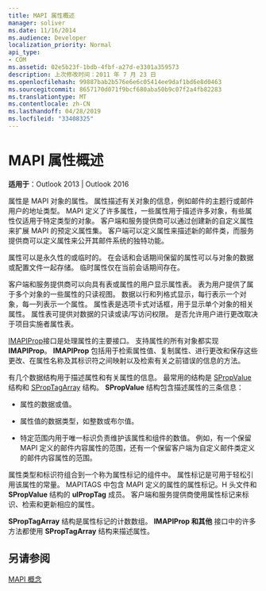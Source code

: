 ```yaml
---
title: MAPI 属性概述
manager: soliver
ms.date: 11/16/2014
ms.audience: Developer
localization_priority: Normal
api_type:
- COM
ms.assetid: 02e5b23f-1bdb-4fbf-a27d-e3301a359573
description: 上次修改时间：2011 年 7 月 23 日
ms.openlocfilehash: 99887bab2b576e6e6c05414ee9daf1bd6e8d0463
ms.sourcegitcommit: 8657170d071f9bcf680aba50b9c07f2a4fb82283
ms.translationtype: MT
ms.contentlocale: zh-CN
ms.lasthandoff: 04/28/2019
ms.locfileid: "33408325"
---
```

# <a name="mapi-property-overview"></a>MAPI 属性概述

  
  
**适用于**：Outlook 2013 | Outlook 2016 
  
属性是 MAPI 对象的属性。 属性描述有关对象的信息，例如邮件的主题行或邮件用户的地址类型。 MAPI 定义了许多属性，一些属性用于描述许多对象，有些属性仅适用于特定类型的对象。 客户端和服务提供商可以通过创建新的自定义属性来扩展 MAPI 的预定义属性集。 客户端可以定义属性来描述新的邮件类，而服务提供商可以定义属性来公开其邮件系统的独特功能。
  
属性可以是永久性的或临时的。 在会话和会话期间保留的属性可以与对象的数据或配置文件一起存储。 临时属性仅在当前会话期间存在。 
  
客户端和服务提供商可以向具有表或属性的用户显示属性表。 表为用户提供了属于多个对象的一些属性的只读视图。 数据以行和列格式显示，每行表示一个对象，每一列表示一个属性。 属性表是选项卡式对话框，用于显示单个对象的相关属性。 属性表可提供对数据的只读或读/写访问权限。 是否允许用户进行更改取决于项目实施者属性表。
  
[IMAPIProp](imapipropiunknown.md)接口是处理属性的主要接口。 支持属性的所有对象都实现 **IMAPIProp**。 **IMAPIProp** 包括用于检索属性值、复制属性、进行更改和保存这些更改、在属性名称及其标识符之间映射以及检索有关之前错误的信息的方法。 
  
有几个数据结构用于描述属性和有关属性的信息。 最常用的结构是 [SPropValue](spropvalue.md) 结构和 [SPropTagArray](sproptagarray.md) 结构。 **SPropValue** 结构包含描述属性的三条信息： 
  
- 属性的数据或值。
    
- 属性值的数据类型，如整数或布尔值。 
    
- 特定范围内用于唯一标识负责维护该属性和组件的数值。 例如，有一个保留 MAPI 定义的邮件内容属性的范围，还有一个保留客户端为自定义邮件类定义的邮件内容属性的范围。 
    
属性类型和标识符组合到一个称为属性标记的组件中。 属性标记是可用于轻松引用该属性的常量。 MAPITAGS 中包含 MAPI 定义的属性的属性标记。H 头文件和 **SPropValue** 结构的 **ulPropTag** 成员。 客户端和服务提供商使用属性标记来标识、检索和更新相应的属性。 
  
**SPropTagArray** 结构是属性标记的计数数组。 **IMAPIProp 和其他** 接口中的许多方法都使用 **SPropTagArray** 结构来描述属性。 
  
## <a name="see-also"></a>另请参阅



[MAPI 概念](mapi-concepts.md)

